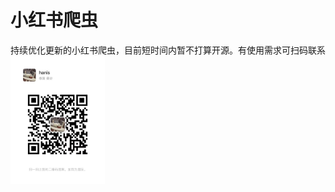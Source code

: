 # 小红书爬虫
持续优化更新的小红书爬虫，目前短时间内暂不打算开源。有使用需求可扫码联系
<img decoding="async" src="https://github.com/h88z/XiaoHongShu_Spiders/blob/main/wechat.jpg" width="30%">
